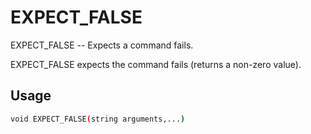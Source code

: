 # EXPECT_FALSE
EXPECT_FALSE -- Expects a command fails.

EXPECT_FALSE expects the command fails (returns a non-zero value).

## Usage
```sh
void EXPECT_FALSE(string arguments,...)
```
